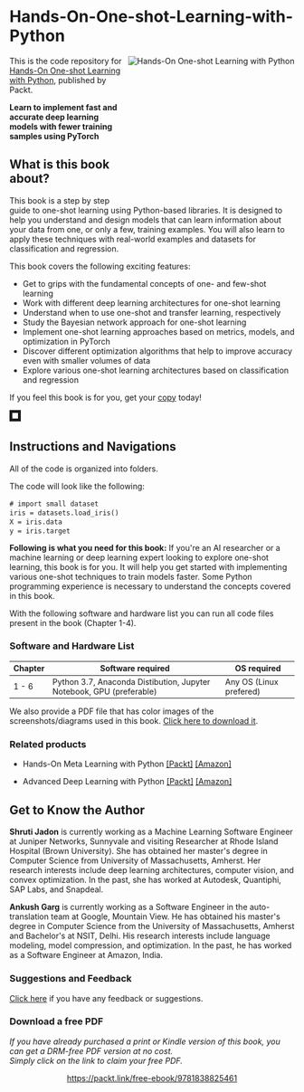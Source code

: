 # Hands-On-One-shot-Learning-with-Python

<a href="https://www.packtpub.com/big-data-and-business-intelligence/hands-one-shot-learning-python?utm_source=github&utm_medium=repository&utm_campaign=9781838825461"><img src="https://static.packt-cdn.com/products/9781838825461/cover/smaller" alt="Hands-On One-shot Learning with Python" height="256px" align="right"></a>

This is the code repository for [Hands-On One-shot Learning with Python](https://www.packtpub.com/big-data-and-business-intelligence/hands-one-shot-learning-python?utm_source=github&utm_medium=repository&utm_campaign=9781838825461), published by Packt.

**Learn to implement fast and accurate deep learning models with fewer training samples using PyTorch**

## What is this book about?
This book is a step by step guide to one-shot learning using Python-based libraries. It is designed to help you understand and design models that can learn information about your data from one, or only a few, training examples. You will also learn to apply these techniques with real-world examples and datasets for classification and regression.

This book covers the following exciting features: 
* Get to grips with the fundamental concepts of one- and few-shot learning
* Work with different deep learning architectures for one-shot learning
* Understand when to use one-shot and transfer learning, respectively
* Study the Bayesian network approach for one-shot learning
* Implement one-shot learning approaches based on metrics, models, and optimization in PyTorch
* Discover different optimization algorithms that help to improve accuracy even with smaller volumes of data
* Explore various one-shot learning architectures based on classification and regression

If you feel this book is for you, get your [copy](https://www.amazon.com/dp/1838825460) today!

<a href="https://www.packtpub.com/?utm_source=github&utm_medium=banner&utm_campaign=GitHubBanner"><img src="https://raw.githubusercontent.com/PacktPublishing/GitHub/master/GitHub.png" alt="https://www.packtpub.com/" border="5" /></a>

## Instructions and Navigations
All of the code is organized into folders.

The code will look like the following:
```
# import small dataset
iris = datasets.load_iris()
X = iris.data
y = iris.target

```

**Following is what you need for this book:**
If you're an AI researcher or a machine learning or deep learning expert looking to explore one-shot learning, this book is for you. It will help you get started with implementing various one-shot techniques to train models faster. Some Python programming experience is necessary to understand the concepts covered in this book.

With the following software and hardware list you can run all code files present in the book (Chapter 1-4).

### Software and Hardware List

| Chapter  | Software required                                                                    | OS required                        |
| -------- | -------------------------------------------------------------------------------------| -----------------------------------|
| 1 - 6    |   Python 3.7, Anaconda Distibution, Jupyter Notebook, GPU (preferable)               | Any OS (Linux prefered)            |

We also provide a PDF file that has color images of the screenshots/diagrams used in this book. [Click here to download it](https://static.packt-cdn.com/downloads/9781838825461_ColorImages.pdf).


### Related products <Other books you may enjoy>
* Hands-On Meta Learning with Python [[Packt]](https://www.packtpub.com/in/big-data-and-business-intelligence/hands-meta-learning-python?utm_source=github&utm_medium=repository&utm_campaign=9781789534207) [[Amazon]](https://www.amazon.com/Hands-Meta-Learning-Python-TensorFlow-ebook/dp/B07KJJHYKF)

* Advanced Deep Learning with Python [[Packt]](https://www.packtpub.com/in/data/advanced-deep-learning-with-python?utm_source=github&utm_medium=repository&utm_campaign=9781789956177) [[Amazon]](https://www.amazon.com/Advanced-Deep-Learning-Python-next-generation/dp/178995617X)

## Get to Know the Author
**Shruti Jadon**
is currently working as a Machine Learning Software Engineer at Juniper Networks, Sunnyvale and visiting Researcher at Rhode Island Hospital (Brown University). She has obtained her master's degree in Computer Science from University of Massachusetts, Amherst. Her research interests include deep learning architectures, computer vision, and convex optimization. In the past, she has worked at Autodesk, Quantiphi, SAP Labs, and Snapdeal.

**Ankush Garg** 
is currently working as a Software Engineer in the auto-translation team at Google, Mountain View. He has obtained his master's degree in Computer Science from the University of Massachusetts, Amherst and Bachelor's at NSIT, Delhi. His research interests include language modeling, model compression, and optimization. In the past, he has worked as a Software Engineer at Amazon, India.

### Suggestions and Feedback
[Click here](https://docs.google.com/forms/d/e/1FAIpQLSdy7dATC6QmEL81FIUuymZ0Wy9vH1jHkvpY57OiMeKGqib_Ow/viewform) if you have any feedback or suggestions.
### Download a free PDF

 <i>If you have already purchased a print or Kindle version of this book, you can get a DRM-free PDF version at no cost.<br>Simply click on the link to claim your free PDF.</i>
<p align="center"> <a href="https://packt.link/free-ebook/9781838825461">https://packt.link/free-ebook/9781838825461 </a> </p>